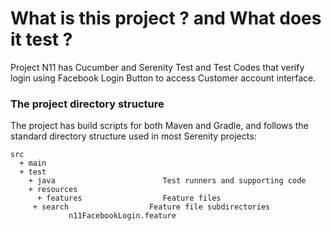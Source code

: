# What is this project ? and What does it test ?
Project N11 has Cucumber and Serenity Test and Test Codes that verify login using Facebook Login Button to access Customer account interface.

### The project directory structure
The project has build scripts for both Maven and Gradle, and follows the standard directory structure used in most Serenity projects:
```Gherkin
src
  + main
  + test
    + java                        Test runners and supporting code
    + resources
      + features                  Feature files
     + search                  Feature file subdirectories 
             n11FacebookLogin.feature
```